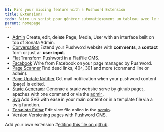 ```yaml
---
h1: Find your missing feature with a Pushword Extension
title: Extensions
todo: Faire un script pour générer automatiquement un tableau avec le titre, la description, officially maintained (X/V), le nombre de Stars
parent: homepage
---
```


-   [Admin](/extension/admin)
    Create, edit, delete Page, Media, User with an interface built on top of Sonata Admin.
-   [Conversation](/extension/conversation)
    Extend your Pushword website with **comments**, a **contact** form or just an **user input**.
-   [Flat](/extension/flat)
    Transform Pushword in a FlatFile CMS.
-   [Facebook](/extension/facebook)
    Write from Facebook on your page managed by Pushword.
-   [Page Scanner](/extension/page-scanner)
    Find dead links, 404, 301 and more (command line or admin).
-   [Page Update Notifier](/extension/page-update-notifier)
    Get mail notification when your pushword content (page) is edited.
-   [Static Generator](/extension/static-generator)
    Generate a static website serve by github pages, apaches with one command or via the [admin](https://pushword.piedweb.com/extension/admin).
-   [Svg](/extension/svg)
    Add SVG with ease in your main content or in a template file via a twig function.
-   [Template Editor](/extension/template-editor)
    Edit view file online in the [admin](https://pushword.piedweb.com/extension/admin).
-   [Version](/extension/version)
    Versioning pages with Pushword CMS.

Add your own extension #[editing this file on github](https://github.com/Pushword/Pushword/edit/main/packages/docs/content/extensions.md).
